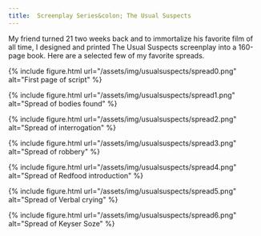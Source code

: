 ```yaml
---
title:  Screenplay Series&colon; The Usual Suspects
---
```


My friend turned 21 two weeks back and to immortalize his favorite film of all time, I designed and printed The Usual Suspects screenplay into a 160-page book. Here are a selected few of my favorite spreads.

{% include figure.html
  url="/assets/img/usualsuspects/spread0.png" 
  alt="First page of script" %}

{% include figure.html
  url="/assets/img/usualsuspects/spread1.png" 
  alt="Spread of bodies found" %}

{% include figure.html
  url="/assets/img/usualsuspects/spread2.png" 
  alt="Spread of interrogation" %}

{% include figure.html
  url="/assets/img/usualsuspects/spread3.png" 
  alt="Spread of robbery" %}

{% include figure.html
  url="/assets/img/usualsuspects/spread4.png" 
  alt="Spread of Redfood introduction" %}

{% include figure.html
  url="/assets/img/usualsuspects/spread5.png" 
  alt="Spread of Verbal crying" %}

{% include figure.html
  url="/assets/img/usualsuspects/spread6.png" 
  alt="Spread of Keyser Soze" %}


[espresso]: http://cornell.indiebound.com/cornell-store-presents-espresso-book-machine